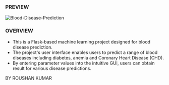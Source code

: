 ### PREVIEW

![Blood-Disease-Prediction](https://i.ibb.co/vV8vxJ2/preview.png)

### OVERVIEW

- This is a Flask-based machine learning project designed for blood disease prediction.
- The project's user interface enables users to predict a range of blood diseases including diabetes, anemia and Coronary Heart Disease (CHD).
- By entering parameter values into the intuitive GUI, users can obtain result for various disease predictions.


BY ROUSHAN KUMAR
